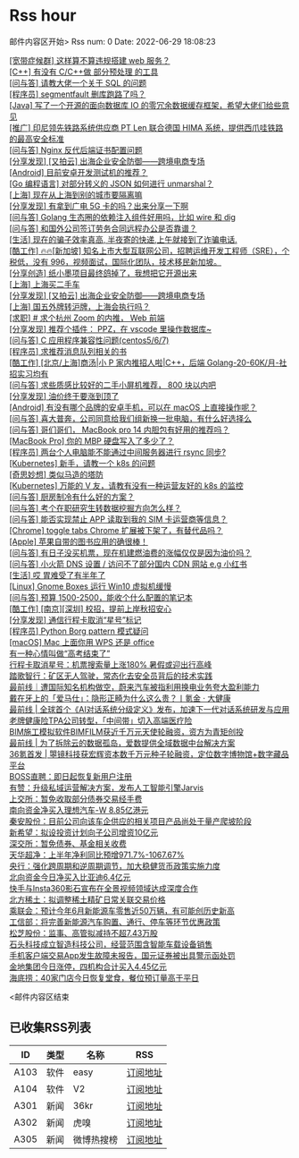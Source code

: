 # Rss hour

邮件内容区开始>
Rss num: 0  Date: 2022-06-29 18:08:23 <br/>

<a href='https://www.v2ex.com/t/863000#reply1'>[宽带症候群] 这样算不算违规搭建 web 服务？</a><br/>
<a href='https://www.v2ex.com/t/862999#reply0'>[C++] 有没有 C/C++做 部分预处理 的工具</a><br/>
<a href='https://www.v2ex.com/t/862998#reply0'>[问与答] 请教大佬一个关于 SQL 的问题</a><br/>
<a href='https://www.v2ex.com/t/862997#reply2'>[程序员] segmentfault 删库跑路了吗？</a><br/>
<a href='https://www.v2ex.com/t/862993#reply0'>[Java] 写了一个开源的面向数据库 IO 的零冗余数据缓存框架，希望大佬们给些意见</a><br/>
<a href='https://www.v2ex.com/t/862992#reply0'>[推广] 印尼领先铁路系统供应商 PT Len 联合德国 HIMA 系统，提供西爪哇铁路的最高安全标准</a><br/>
<a href='https://www.v2ex.com/t/862991#reply0'>[问与答] Nginx 反代后端证书配置问题</a><br/>
<a href='https://www.v2ex.com/t/862989#reply0'>[分享发现] [又拍云] 出海企业安全防御——跨境电商专场</a><br/>
<a href='https://www.v2ex.com/t/862987#reply1'>[Android] 目前安卓开发测试机的推荐？</a><br/>
<a href='https://www.v2ex.com/t/862985#reply5'>[Go 编程语言] 对部分转义的 JSON 如何进行 unmarshal？</a><br/>
<a href='https://www.v2ex.com/t/862984#reply5'>[上海] 现在从上海到别的城市要隔离嘛</a><br/>
<a href='https://www.v2ex.com/t/862983#reply0'>[分享发现] 有拿到广电 5G 卡的吗？出来分享一下啊</a><br/>
<a href='https://www.v2ex.com/t/862982#reply0'>[问与答] Golang 生态圈的依赖注入组件好用吗，比如 wire 和 dig</a><br/>
<a href='https://www.v2ex.com/t/862979#reply2'>[问与答] 和国外公司签订劳务合同远程办公是否靠谱？</a><br/>
<a href='https://www.v2ex.com/t/862977#reply0'>[生活] 现在的骗子效率真高, 半夜寄的快递,上午就接到了诈骗电话.</a><br/>
<a href='https://www.v2ex.com/t/862976#reply0'>[酷工作] 🔥🔥[新加坡] 知名上市大型互联网公司，招聘运维开发工程师（SRE），个税低，没有 996，视频面试，国际化团队，技术移民新加坡。</a><br/>
<a href='https://www.v2ex.com/t/862975#reply12'>[分享创造] 纸小墨项目最终鸽掉了，我想把它开源出来</a><br/>
<a href='https://www.v2ex.com/t/862974#reply1'>[上海] 上海买二手车</a><br/>
<a href='https://www.v2ex.com/t/862972#reply0'>[分享发现] [又拍云] 出海企业安全防御——跨境电商专场</a><br/>
<a href='https://www.v2ex.com/t/862971#reply2'>[上海] 国五外牌转沪牌，上海会执行吗？</a><br/>
<a href='https://www.v2ex.com/t/862970#reply1'>[求职] # 求个杭州 Zoom 的内推， Web 前端</a><br/>
<a href='https://www.v2ex.com/t/862967#reply1'>[分享发现] 推荐个插件： PPZ，在 vscode 里操作数据库~</a><br/>
<a href='https://www.v2ex.com/t/862965#reply7'>[问与答] C 应用程序兼容性问题(centos5/6/7)</a><br/>
<a href='https://www.v2ex.com/t/862964#reply0'>[程序员] 求推荐消息队列相关的书</a><br/>
<a href='https://www.v2ex.com/t/862963#reply0'>[酷工作] [北京/上海]商汤|小 P 家内推招人啦|C++，后端 Golang-20-60K/月-社招实习均有</a><br/>
<a href='https://www.v2ex.com/t/862962#reply5'>[问与答] 求些质感比较好的二手小屏机推荐， 800 块以内吧</a><br/>
<a href='https://www.v2ex.com/t/862961#reply11'>[分享发现] 油价终于要涨到顶了</a><br/>
<a href='https://www.v2ex.com/t/862960#reply9'>[Android] 有没有哪个品牌的安卓手机，可以在 macOS 上直接操作呢？</a><br/>
<a href='https://www.v2ex.com/t/862959#reply22'>[问与答] 喜大普奔，公司同意给我们组新换一批电脑，有什么好选择么</a><br/>
<a href='https://www.v2ex.com/t/862957#reply2'>[问与答] 哥们哥们， MacBook pro 14 内胆包有好用的推荐吗？</a><br/>
<a href='https://www.v2ex.com/t/862956#reply23'>[MacBook Pro] 你的 MBP 硬盘写入了多少了？</a><br/>
<a href='https://www.v2ex.com/t/862955#reply11'>[程序员] 两台个人电脑能不能通过中间服务器进行 rsync 同步?</a><br/>
<a href='https://www.v2ex.com/t/862953#reply9'>[Kubernetes] 新手，请教一个 k8s 的问题</a><br/>
<a href='https://www.v2ex.com/t/862952#reply2'>[奇思妙想] 类似马造的塔防</a><br/>
<a href='https://www.v2ex.com/t/862951#reply4'>[Kubernetes] 万能的 V 友，请教有没有一种运营友好的 k8s 的监控</a><br/>
<a href='https://www.v2ex.com/t/862950#reply13'>[问与答] 厨房制冷有什么好的方案？</a><br/>
<a href='https://www.v2ex.com/t/862949#reply0'>[问与答] 考个在职研究生转数据挖掘方向怎么样？</a><br/>
<a href='https://www.v2ex.com/t/862947#reply0'>[问与答] 能否实现禁止 APP 读取到我的 SIM 卡运营商等信息？</a><br/>
<a href='https://www.v2ex.com/t/862946#reply0'>[Chrome] toggle tabs Chrome 扩展被下架了，有替代品吗？</a><br/>
<a href='https://www.v2ex.com/t/862945#reply20'>[Apple] 苹果自带的图书应用的确很棒！</a><br/>
<a href='https://www.v2ex.com/t/862944#reply0'>[问与答] 有日子没买机票，现在机建燃油费的涨幅仅仅是因为油价吗？</a><br/>
<a href='https://www.v2ex.com/t/862943#reply0'>[问与答] 小火箭 DNS 设置 / 访问不了部分国内 CDN 网站 e.g 小红书</a><br/>
<a href='https://www.v2ex.com/t/862942#reply37'>[生活] 哎 胃难受了有半年了</a><br/>
<a href='https://www.v2ex.com/t/862941#reply6'>[Linux] Gnome Boxes 运行 Win10 虚拟机缓慢</a><br/>
<a href='https://www.v2ex.com/t/862940#reply3'>[问与答] 预算 1500-2500，能收个什么配置的笔记本</a><br/>
<a href='https://www.v2ex.com/t/862939#reply0'>[酷工作] [南京][深圳] 校招，提前上岸秋招安心</a><br/>
<a href='https://www.v2ex.com/t/862938#reply47'>[分享发现] 通信行程卡取消“星号”标记</a><br/>
<a href='https://www.v2ex.com/t/862937#reply6'>[程序员] Python Borg pattern 模式疑问</a><br/>
<a href='https://www.v2ex.com/t/862936#reply40'>[macOS] Mac 上面你用 WPS 还是 office</a><br/>
<a href='https://36kr.com/p/1805882725565442'>有一种心情叫做“高考结束了”</a><br/>
<a href='https://36kr.com/p/1805829651088393'>行程卡取消星号：机票搜索量上涨180% 暑假或迎出行高峰</a><br/>
<a href='https://36kr.com/p/1805799057425416'>踏歌智行：矿区无人驾驶，常态化去安全员背后的技术实践</a><br/>
<a href='https://36kr.com/p/1805826946286851'>最前线｜遭国际知名机构做空，蔚来汽车被指利用换电业务夸大盈利能力</a><br/>
<a href='https://36kr.com/p/1805698536015106'>戴在牙上的「爱马仕」：隐形正畸为什么这么贵？丨氪金 · 大健康</a><br/>
<a href='https://36kr.com/p/1805769494217730'>最前线 | 全球首个《AI对话系统分级定义》发布，加速下一代对话系统研发与应用</a><br/>
<a href='https://36kr.com/p/1790184018637189'>老牌健康险TPA公司转型，「中间带」切入高端医疗险</a><br/>
<a href='https://36kr.com/p/1802818579678214'>BIM施工模拟软件BIMFILM获近千万元天使轮融资，资方为青矩创投</a><br/>
<a href='https://36kr.com/p/1805515120100354'>最前线 | 为了拆除云的数据孤岛，爱数提供全域数据中台解决方案</a><br/>
<a href='https://36kr.com/p/1802964540687367'>36氪首发 | 曌镜科技获宏辉资本数千万元种子轮融资，定位数字博物馆+数字藏品平台</a><br/>
<a href='https://36kr.com/newsflashes/1805930501113097'>BOSS直聘：即日起恢复新用户注册</a><br/>
<a href='https://36kr.com/newsflashes/1805927819707652'>有赞：升级私域运营解决方案，发布人工智能引擎Jarvis</a><br/>
<a href='https://36kr.com/newsflashes/1805920790267140'>上交所：暂免收取部分债券交易经手费</a><br/>
<a href='https://36kr.com/newsflashes/1805917307651333'>南向资金净买入理想汽车-W 8.85亿港元</a><br/>
<a href='https://36kr.com/newsflashes/1805916777252099'>秦安股份：目前公司向该车企供应的相关项目产品尚处于量产爬坡阶段</a><br/>
<a href='https://36kr.com/newsflashes/1805915015857152'>新希望：拟设投资计划向子公司增资10亿元</a><br/>
<a href='https://36kr.com/newsflashes/1805904570270976'>深交所：暂免债券、基金相关收费</a><br/>
<a href='https://36kr.com/newsflashes/1805903480964096'>天华超净：上半年净利同比预增971.7%-1067.67%</a><br/>
<a href='https://36kr.com/newsflashes/1805900266275841'>央行：强化跨周期和逆周期调节，加大稳健货币政策实施力度</a><br/>
<a href='https://36kr.com/newsflashes/1805897398895619'>北向资金今日净买入比亚迪6.4亿元</a><br/>
<a href='https://36kr.com/newsflashes/1805883853947911'>快手与Insta360影石宣布在全景视频领域达成深度合作</a><br/>
<a href='https://36kr.com/newsflashes/1805882900890883'>北方稀土：拟调整稀土精矿日常关联交易价格</a><br/>
<a href='https://36kr.com/newsflashes/1805882181846279'>乘联会：预计今年6月新能源车零售近50万辆，有可能创历史新高</a><br/>
<a href='https://36kr.com/newsflashes/1805881084560391'>工信部：将完善新能源汽车购置、通行、停车等环节优惠政策</a><br/>
<a href='https://36kr.com/newsflashes/1805865337783305'>松芝股份：监事、高管拟减持不超7.43万股</a><br/>
<a href='https://36kr.com/newsflashes/1805863767033095'>石头科技成立智造科技公司，经营范围含智能车载设备销售</a><br/>
<a href='https://36kr.com/newsflashes/1805862157681924'>手机客户端交易App发生故障未报告，国元证券被出具警示函处罚</a><br/>
<a href='https://36kr.com/newsflashes/1805860701258761'>金地集团今日涨停，四机构合计买入4.45亿元</a><br/>
<a href='https://36kr.com/newsflashes/1805860030333952'>海底捞：40家门店今日恢复堂食，餐位预订量高于平日</a><br/>


<邮件内容区结束

## 已收集RSS列表

| ID | 类型 | 名称  | RSS  |
| -- | -- | -- | -- | 
| A103  | 软件 | easy | [订阅地址](http://rsshub.v2fy.com:1200/weibo/user/1088413295) |
| A104  | 软件 | V2  | [订阅地址](http://www.v2ex.com/index.xml) |
| A301  | 新闻 | 36kr | [订阅地址](https://www.36kr.com/feed) |
| A302  | 新闻 | 虎嗅 | [订阅地址](https://www.huxiu.com/rss/0.xml) |
| A305  | 新闻 | 微博热搜榜 | [订阅地址](https://rsshub.app/weibo/search/hot) |
